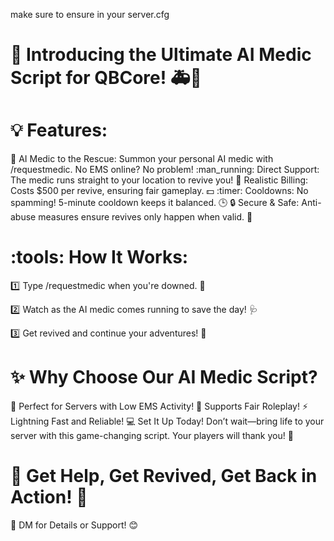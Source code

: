 make sure to ensure in your server.cfg



# :tada: Introducing the Ultimate AI Medic Script for QBCore! :ambulance::robot:

# :bulb: Features:

:rocket: AI Medic to the Rescue: Summon your personal AI medic with /requestmedic. No EMS online? No problem!
:man_running: Direct Support: The medic runs straight to your location to revive you!
:money_with_wings: Realistic Billing: Costs $500 per revive, ensuring fair gameplay. :dollar:
:timer: Cooldowns: No spamming! 5-minute cooldown keeps it balanced. :clock3:
:lock: Secure & Safe: Anti-abuse measures ensure revives only happen when valid. :closed_lock_with_key:

# :tools: How It Works:

:one: Type /requestmedic when you're downed. :speech_balloon:

:two: Watch as the AI medic comes running to save the day! :stethoscope:

:three: Get revived and continue your adventures! :star2:

# :sparkles: Why Choose Our AI Medic Script?

:dart: Perfect for Servers with Low EMS Activity!
:handshake: Supports Fair Roleplay!
:zap: Lightning Fast and Reliable!
:computer: Set It Up Today! Don’t wait—bring life to your server with this game-changing script. Your players will thank you! :raised_hands:

# :rotating_light: Get Help, Get Revived, Get Back in Action! :rotating_light:

:envelope_with_arrow: DM for Details or Support! :blush:
